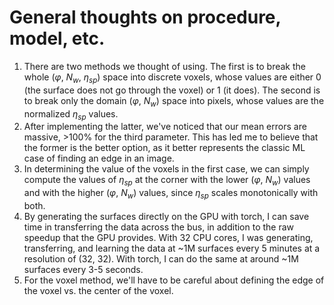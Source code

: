 # General thoughts on procedure, model, etc.

1. There are two methods we thought of using. The first is to break the whole
($\varphi$, $N_w$, $\eta_{sp}$) space into discrete voxels, whose values are
either 0 (the surface does not go through the voxel) or 1 (it does). The 
second is to break only the domain ($\varphi$, $N_w$) space into pixels, whose 
values are the normalized $\eta_{sp}$ values. 
2. After implementing the latter, we've noticed that our mean errors are 
massive, >100% for the third parameter. This has led me to believe that the 
former is the better option, as it better represents the classic ML case of 
finding an edge in an image.
3. In determining the value of the voxels in the first case, we can simply
compute the values of $\eta_{sp}$ at the corner with the lower ($\varphi$, 
$N_w$) values and with the higher ($\varphi$, $N_w$) values, since $\eta_{sp}$ 
scales monotonically with both.
4. By generating the surfaces directly on the GPU with torch, I can save time
in transferring the data across the bus, in addition to the raw speedup that
the GPU provides. With 32 CPU cores, I was generating, transferring, and 
learning the data at ~1M surfaces every 5 minutes at a resolution of (32, 32). 
With torch, I can do the same at around ~1M surfaces every 3-5 seconds.
5. For the voxel method, we'll have to be careful about defining the edge
of the voxel vs. the center of the voxel.